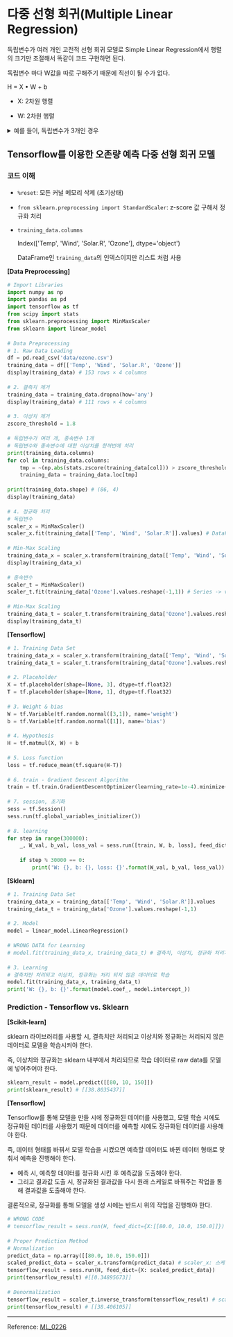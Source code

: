 # 다중 선형 회귀(Multiple Linear Regression)

독립변수가 여러 개인 고전적 선형 회귀 모델로 Simple Linear Regression에서 행렬의 크기만 조절해서 똑같이 코드 구현하면 된다.

독립변수 마다 W값을 따로 구해주기 때문에 직선이 될 수가 없다.

H = X • W + b

- X: 2차원 행렬

- W: 2차원 행렬


<details>
  <summary>예를 들어, 독립변수가 3개인 경우</summary>
  <img src="md-images/multiple.png">
</details>




## Tensorflow를 이용한 오존량 예측 다중 선형 회귀 모델

### 코드 이해

- `%reset`: 모든 커널 메모리 삭제 (초기상태)

- `from sklearn.preprocessing import StandardScaler`: z-score 값 구해서 정규화 처리

- `training_data.columns`

  Index(['Temp', 'Wind', 'Solar.R', 'Ozone'], dtype='object')

  DataFrame인 `training_data`의 인덱스이지만 리스트 처럼 사용

**[Data Preprocessing]**

```python
# Import Libraries
import numpy as np
import pandas as pd
import tensorflow as tf
from scipy import stats 
from sklearn.preprocessing import MinMaxScaler
from sklearn import linear_model

# Data Preprocessing
# 1. Raw Data Loading
df = pd.read_csv('data/ozone.csv')
training_data = df[['Temp', 'Wind', 'Solar.R', 'Ozone']]
display(training_data) # 153 rows × 4 columns

# 2. 결측치 제거
training_data = training_data.dropna(how='any')
display(training_data) # 111 rows × 4 columns

# 3. 이상치 제거
zscore_threshold = 1.8

# 독립변수가 여러 개, 종속변수 1개
# 독립변수와 종속변수에 대한 이상치를 한꺼번에 처리
print(training_data.columns)
for col in training_data.columns:
    tmp = ~(np.abs(stats.zscore(training_data[col])) > zscore_threshold)
    training_data = training_data.loc[tmp]
    
print(training_data.shape) # (86, 4)
display(training_data)

# 4. 정규화 처리
# 독립변수
scaler_x = MinMaxScaler()
scaler_x.fit(training_data[['Temp', 'Wind', 'Solar.R']].values) # DataFrame -> value 값: 2차원 형태

# Min-Max Scaling
training_data_x = scaler_x.transform(training_data[['Temp', 'Wind', 'Solar.R']].values)
display(training_data_x)

# 종속변수
scaler_t = MinMaxScaler() 
scaler_t.fit(training_data['Ozone'].values.reshape(-1,1)) # Series -> value 값: 1차원 벡터 형태

# Min-Max Scaling
training_data_t = scaler_t.transform(training_data['Ozone'].values.reshape(-1,1))
display(training_data_t)
```

**[Tensorflow]**

```python
# 1. Training Data Set
training_data_x = scaler_x.transform(training_data[['Temp', 'Wind', 'Solar.R']].values)
training_data_t = scaler_t.transform(training_data['Ozone'].values.reshape(-1,1))

# 2. Placeholder
X = tf.placeholder(shape=[None, 3], dtype=tf.float32)
T = tf.placeholder(shape=[None, 1], dtype=tf.float32)

# 3. Weight & bias
W = tf.Variable(tf.random.normal([3,1]), name='weight')
b = tf.Variable(tf.random.normal([1]), name='bias')

# 4. Hypothesis
H = tf.matmul(X, W) + b

# 5. Loss function
loss = tf.reduce_mean(tf.square(H-T))

# 6. train - Gradient Descent Algorithm
train = tf.train.GradientDescentOptimizer(learning_rate=1e-4).minimize(loss)

# 7. session, 초기화
sess = tf.Session()
sess.run(tf.global_variables_initializer())

# 8. learning
for step in range(300000):
    _, W_val, b_val, loss_val = sess.run([train, W, b, loss], feed_dict={X: training_data_x, T: training_data_t})
    
    if step % 30000 == 0:
        print('W: {}, b: {}, loss: {}'.format(W_val, b_val, loss_val))
```

**[Sklearn]**

```python
# 1. Training Data Set
training_data_x = training_data[['Temp', 'Wind', 'Solar.R']].values
training_data_t = training_data['Ozone'].values.reshape(-1,1)

# 2. Model
model = linear_model.LinearRegression()

# WRONG DATA for Learning
# model.fit(training_data_x, training_data_t) # 결측치, 이상치, 정규화 처리가 다 된 데이터

# 3. Learning
# 결측치만 처리되고 이상치, 정규화는 처리 되지 않은 데이터로 학습 
model.fit(training_data_x, training_data_t) 
print('W: {}, b: {}'.format(model.coef_, model.intercept_))
```





### Prediction - Tensorflow vs. Sklearn

**[Scikit-learn]**

sklearn 라이브러리를 사용할 시, 결측치만 처리되고 이상치와 정규화는 처리되지 않은 데이터로 모델을 학습시켜야 한다.

즉, 이상치와 정규화는 sklearn 내부에서 처리되므로 학습 데이터로 raw data를 모델에 넣어주어야 한다.

```python
sklearn_result = model.predict([[80, 10, 150]])
print(sklearn_result) # [[38.8035437]]
```



**[Tensorflow]**

Tensorflow를 통해 모델을 만들 시에 정규화된 데이터를 사용했고, 모델 학습 시에도 정규화된 데이터를 사용했기 때문에 데이터를 예측할 시에도 정규화된 데이터를 사용해야 한다.

즉, 데이터 형태를 바꿔서 모델 학습을 시켰으면 예측할 데이터도 바뀐 데이터 형태로 맞춰서 예측을 진행해야 한다.

- 예측 시, 예측할 데이터를 정규화 시킨 후 예측값을 도출해야 한다.
- 그리고 결과값 도출 시, 정규화된 결과값을 다시 원래 스케일로 바꿔주는 작업을 통해 결과값을 도출해야 한다.

결론적으로, 정규화를 통해 모델을 생성 시에는 반드시 위의 작업을 진행해야 한다.

```python
# WRONG CODE
# tensorflow_result = sess.run(H, feed_dict={X:[[80.0, 10.0, 150.0]]}) # [[97.68829]]

# Proper Prediction Method
# Normalization
predict_data = np.array([[80.0, 10.0, 150.0]])
scaled_predict_data = scaler_x.transform(predict_data) # scaler_x: 스케일 기준
tensorflow_result = sess.run(H, feed_dict={X: scaled_predict_data}) 
print(tensorflow_result) #[[0.34895673]]

# Denormalization
tensorflow_result = scaler_t.inverse_transform(tensorflow_result) # scaler_t: 디스케일 기준
print(tensorflow_result) # [[38.406105]]
```

-----

Reference: [ML_0226](https://github.com/sammitako/TIL/blob/master/Machine%20Learning/source-code/ML_0226.ipynb)

